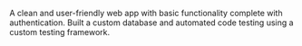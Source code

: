 A clean and user-friendly web app with basic functionality complete with authentication. Built a custom database and automated code testing using a custom testing framework.
